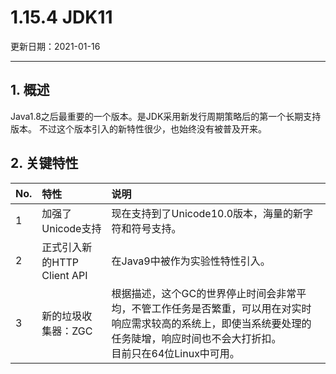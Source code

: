 # 1.15.4 JDK11

更新日期：2021-01-16

-------------------------------------

## 1. 概述

Java1.8之后最重要的一个版本。是JDK采用新发行周期策略后的第一个长期支持版本。
不过这个版本引入的新特性很少，也始终没有被普及开来。

## 2. 关键特性

No. | 特性 | 说明
:--|:--|:--
1 | 加强了Unicode支持 | 现在支持到了Unicode10.0版本，海量的新字符和符号支持。
2 | 正式引入新的HTTP Client API | 在Java9中被作为实验性特性引入。
3 | 新的垃圾收集器：ZGC | 根据描述，这个GC的世界停止时间会非常平均，不管工作任务是否繁重，可以用在对实时响应需求较高的系统上，即使当系统要处理的任务陡增，响应时间也不会大打折扣。<br>目前只在64位Linux中可用。
